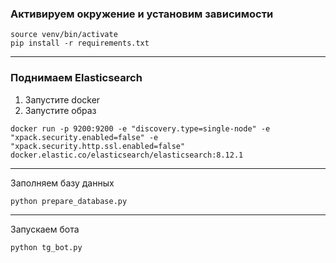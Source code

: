 ### Активируем окружение и установим зависимости

```
source venv/bin/activate
pip install -r requirements.txt
```
---
### Поднимаем Elasticsearch

1. Запустите docker
2. Запустите образ 
```
docker run -p 9200:9200 -e "discovery.type=single-node" -e "xpack.security.enabled=false" -e "xpack.security.http.ssl.enabled=false" docker.elastic.co/elasticsearch/elasticsearch:8.12.1
```

---
Заполняем базу данных

```
python prepare_database.py
```

---
Запускаем бота
```
python tg_bot.py
```
